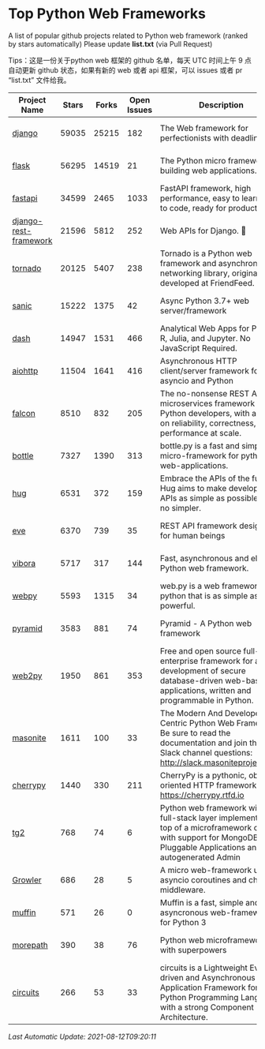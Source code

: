 # Top Python Web Frameworks
A list of popular github projects related to Python web framework (ranked by stars automatically)
Please update **list.txt** (via Pull Request)

Tips：这是一份关于python web 框架的 github 名单，每天 UTC 时间上午 9 点自动更新 github 状态，如果有新的 web 或者 api 框架，可以 issues 或者 pr “list.txt” 文件给我。

| Project Name | Stars | Forks | Open Issues | Description | Last Commit |
| ------------ | ----- | ----- | ----------- | ----------- | ----------- |
| [django](https://github.com/django/django) | 59035 | 25215 | 182 | The Web framework for perfectionists with deadlines. | 2021-08-11 07:01:14 |
| [flask](https://github.com/pallets/flask) | 56295 | 14519 | 21 | The Python micro framework for building web applications. | 2021-08-10 14:05:38 |
| [fastapi](https://github.com/tiangolo/fastapi) | 34599 | 2465 | 1033 | FastAPI framework, high performance, easy to learn, fast to code, ready for production | 2021-08-02 14:54:26 |
| [django-rest-framework](https://github.com/encode/django-rest-framework) | 21596 | 5812 | 252 | Web APIs for Django. 🎸 | 2021-08-11 10:30:09 |
| [tornado](https://github.com/tornadoweb/tornado) | 20125 | 5407 | 238 | Tornado is a Python web framework and asynchronous networking library, originally developed at FriendFeed. | 2021-07-09 18:05:14 |
| [sanic](https://github.com/sanic-org/sanic) | 15222 | 1375 | 42 | Async Python 3.7+ web server/framework | Build fast. Run fast. | 2021-08-09 22:07:04 |
| [dash](https://github.com/plotly/dash) | 14947 | 1531 | 466 | Analytical Web Apps for Python, R, Julia, and Jupyter. No JavaScript Required. | 2021-08-06 19:34:57 |
| [aiohttp](https://github.com/aio-libs/aiohttp) | 11504 | 1641 | 416 | Asynchronous HTTP client/server framework for asyncio and Python | 2021-08-10 13:47:08 |
| [falcon](https://github.com/falconry/falcon) | 8510 | 832 | 205 | The no-nonsense REST API and microservices framework for Python developers, with a focus on reliability, correctness, and performance at scale. | 2021-08-03 06:46:28 |
| [bottle](https://github.com/bottlepy/bottle) | 7327 | 1390 | 313 | bottle.py is a fast and simple micro-framework for python web-applications. | 2021-07-07 11:39:42 |
| [hug](https://github.com/hugapi/hug) | 6531 | 372 | 159 | Embrace the APIs of the future. Hug aims to make developing APIs as simple as possible, but no simpler. | 2020-08-10 05:07:26 |
| [eve](https://github.com/pyeve/eve) | 6370 | 739 | 35 | REST API framework designed for human beings | 2021-03-14 16:47:07 |
| [vibora](https://github.com/vibora-io/vibora) | 5717 | 317 | 144 | Fast, asynchronous and elegant Python web framework. | 2019-02-11 10:54:12 |
| [webpy](https://github.com/webpy/webpy) | 5593 | 1315 | 34 | web.py is a web framework for python that is as simple as it is powerful.  | 2021-03-03 00:03:19 |
| [pyramid](https://github.com/Pylons/pyramid) | 3583 | 881 | 74 | Pyramid - A Python web framework | 2021-03-15 06:21:30 |
| [web2py](https://github.com/web2py/web2py) | 1950 | 861 | 353 | Free and open source full-stack enterprise framework for agile development of secure database-driven web-based applications, written and programmable in Python. | 2021-06-26 20:08:50 |
| [masonite](https://github.com/MasoniteFramework/masonite) | 1611 | 100 | 33 | The Modern And Developer Centric Python Web Framework. Be sure to read the documentation and join the Slack channel questions: http://slack.masoniteproject.com | 2021-07-25 17:04:00 |
| [cherrypy](https://github.com/cherrypy/cherrypy) | 1440 | 330 | 211 | CherryPy is a pythonic, object-oriented HTTP framework.      https://cherrypy.rtfd.io | 2021-07-18 02:23:45 |
| [tg2](https://github.com/TurboGears/tg2) | 768 | 74 | 6 | Python web framework with full-stack layer implemented on top of a microframework core with support for MongoDB, Pluggable Applications and autogenerated Admin | 2021-05-26 09:26:31 |
| [Growler](https://github.com/pyGrowler/Growler) | 686 | 28 | 5 | A micro web-framework using asyncio coroutines and chained middleware. | 2020-03-08 07:51:41 |
| [muffin](https://github.com/klen/muffin) | 571 | 26 | 0 | Muffin is a fast, simple and asyncronous web-framework for Python 3 | 2021-08-04 10:10:47 |
| [morepath](https://github.com/morepath/morepath) | 390 | 38 | 76 | Python web microframework with superpowers | 2021-04-18 14:33:02 |
| [circuits](https://github.com/circuits/circuits) | 266 | 53 | 33 | circuits is a Lightweight Event driven and Asynchronous Application Framework for the Python Programming Language with a strong Component Architecture. | 2021-07-11 12:25:47 |

*Last Automatic Update: 2021-08-12T09:20:11*